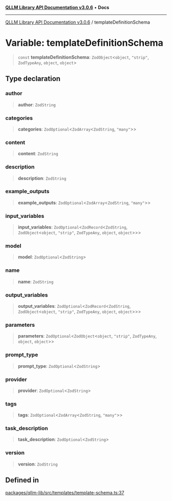 [**QLLM Library API Documentation v3.0.6**](../README.md) • **Docs**

***

[QLLM Library API Documentation v3.0.6](../globals.md) / templateDefinitionSchema

# Variable: templateDefinitionSchema

> `const` **templateDefinitionSchema**: `ZodObject`\<`object`, `"strip"`, `ZodTypeAny`, `object`, `object`\>

## Type declaration

### author

> **author**: `ZodString`

### categories

> **categories**: `ZodOptional`\<`ZodArray`\<`ZodString`, `"many"`\>\>

### content

> **content**: `ZodString`

### description

> **description**: `ZodString`

### example\_outputs

> **example\_outputs**: `ZodOptional`\<`ZodArray`\<`ZodString`, `"many"`\>\>

### input\_variables

> **input\_variables**: `ZodOptional`\<`ZodRecord`\<`ZodString`, `ZodObject`\<`object`, `"strip"`, `ZodTypeAny`, `object`, `object`\>\>\>

### model

> **model**: `ZodOptional`\<`ZodString`\>

### name

> **name**: `ZodString`

### output\_variables

> **output\_variables**: `ZodOptional`\<`ZodRecord`\<`ZodString`, `ZodObject`\<`object`, `"strip"`, `ZodTypeAny`, `object`, `object`\>\>\>

### parameters

> **parameters**: `ZodOptional`\<`ZodObject`\<`object`, `"strip"`, `ZodTypeAny`, `object`, `object`\>\>

### prompt\_type

> **prompt\_type**: `ZodOptional`\<`ZodString`\>

### provider

> **provider**: `ZodOptional`\<`ZodString`\>

### tags

> **tags**: `ZodOptional`\<`ZodArray`\<`ZodString`, `"many"`\>\>

### task\_description

> **task\_description**: `ZodOptional`\<`ZodString`\>

### version

> **version**: `ZodString`

## Defined in

[packages/qllm-lib/src/templates/template-schema.ts:37](https://github.com/quantalogic/qllm/blob/b15a3aa4af263bce36ea091a0f29bf1255b95497/packages/qllm-lib/src/templates/template-schema.ts#L37)
